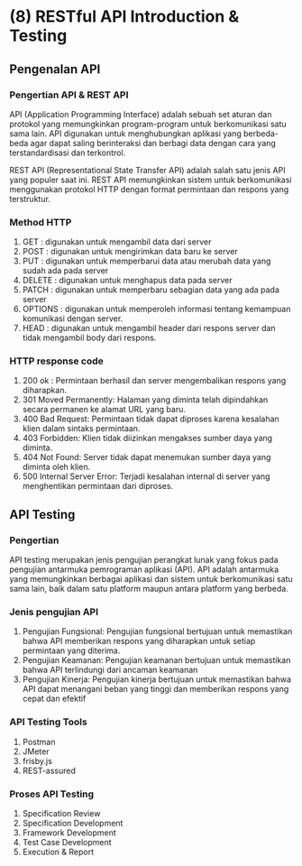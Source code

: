 # (8) RESTful API Introduction & Testing
## Pengenalan API
### Pengertian API & REST API
API (Application Programming Interface) adalah sebuah set aturan dan protokol yang memungkinkan program-program untuk berkomunikasi satu sama lain. API digunakan untuk menghubungkan aplikasi yang berbeda-beda agar dapat saling berinteraksi dan berbagi data dengan cara yang terstandardisasi dan terkontrol.

REST API (Representational State Transfer API) adalah salah satu jenis API yang populer saat ini. REST API memungkinkan sistem untuk berkomunikasi menggunakan protokol HTTP dengan format permintaan dan respons yang terstruktur. 

### Method HTTP
1. GET : digunakan untuk mengambil data dari server
2. POST : digunakan untuk mengirimkan data baru ke server
3. PUT : digunakan untuk memperbarui data atau merubah data yang sudah ada pada server
4. DELETE : digunakan untuk menghapus data pada server
5. PATCH : digunakan untuk memperbaru sebagian data yang ada pada server
6. OPTIONS :  digunakan untuk memperoleh informasi tentang kemampuan komunikasi dengan server.
7. HEAD : digunakan untuk mengambil header dari respons server dan tidak mengambil body dari respons.

### HTTP response code
1. 200 ok : Permintaan berhasil dan server mengembalikan respons yang diharapkan.
2. 301 Moved Permanently: Halaman yang diminta telah dipindahkan secara permanen ke alamat URL yang baru.
3. 400 Bad Request: Permintaan tidak dapat diproses karena kesalahan klien dalam sintaks permintaan.
4. 403 Forbidden: Klien tidak diizinkan mengakses sumber daya yang diminta.
5. 404 Not Found: Server tidak dapat menemukan sumber daya yang diminta oleh klien.
6. 500 Internal Server Error: Terjadi kesalahan internal di server yang menghentikan permintaan dari diproses.

## API Testing
### Pengertian
API testing merupakan jenis pengujian perangkat lunak yang fokus pada pengujian antarmuka pemrograman aplikasi (API). API adalah antarmuka yang memungkinkan berbagai aplikasi dan sistem untuk berkomunikasi satu sama lain, baik dalam satu platform maupun antara platform yang berbeda.

### Jenis pengujian API
1. Pengujian Fungsional: Pengujian fungsional bertujuan untuk memastikan bahwa API memberikan respons yang diharapkan untuk setiap permintaan yang diterima. 
2. Pengujian Keamanan: Pengujian keamanan bertujuan untuk memastikan bahwa API terlindungi dari ancaman keamanan
3. Pengujian Kinerja: Pengujian kinerja bertujuan untuk memastikan bahwa API dapat menangani beban yang tinggi dan memberikan respons yang cepat dan efektif

### API Testing Tools
1. Postman
2. JMeter
3. frisby.js
4. REST-assured

### Proses API Testing
1. Specification Review
2. Specification Development
3. Framework Development
4. Test Case Development
5. Execution & Report